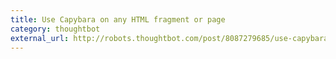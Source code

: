 ```yaml
---
title: Use Capybara on any HTML fragment or page
category: thoughtbot
external_url: http://robots.thoughtbot.com/post/8087279685/use-capybara-on-any-html-fragment-or-page
---
```


